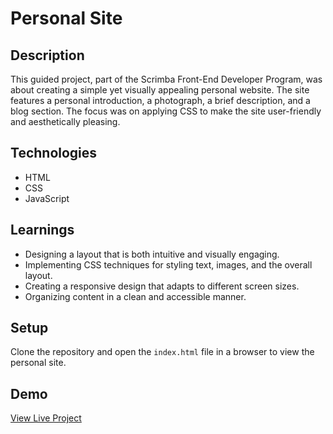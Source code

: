 # Personal Site

## Description
This guided project, part of the Scrimba Front-End Developer Program, was about creating a simple yet visually appealing personal website. The site features a personal introduction, a photograph, a brief description, and a blog section. The focus was on applying CSS to make the site user-friendly and aesthetically pleasing.

## Technologies
- HTML
- CSS
- JavaScript

## Learnings
- Designing a layout that is both intuitive and visually engaging.
- Implementing CSS techniques for styling text, images, and the overall layout.
- Creating a responsive design that adapts to different screen sizes.
- Organizing content in a clean and accessible manner.

## Setup
Clone the repository and open the `index.html` file in a browser to view the personal site.

## Demo
[View Live Project](https://taupe-eclair-8a6d75.netlify.app/)

